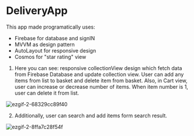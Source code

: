 # DeliveryApp

This app made programatically uses:

- Firebase for database and signIN
- MVVM as design pattern
- AutoLayout for responsive design 
- Cosmos for "star rating" view


1. Here you can see: responsive collectionView design which fetch data from Firebase Database and update collection view. 
User can add any items from list to basket and delete item from basket. Also, in Cart view, user can increase or decrease 
number of items. When item number is 1, user can delete it from list.

![ezgif-2-68329cc89f40](https://user-images.githubusercontent.com/47345666/125427025-f17182f5-8d65-4dde-bff2-b22a7821c74e.gif)

2. Additionally, user can search and add items form search result. 

![ezgif-2-8ffa7c28f54f](https://user-images.githubusercontent.com/47345666/125428195-6caac91a-3c04-48b9-a7d0-5405d8a71f0a.gif)
